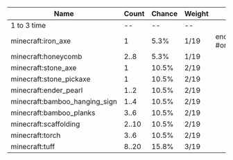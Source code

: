 | Name                          | Count | Chance | Weight | Comment                       |
| ----------------------------- | ----- | ------ | ------ | ----------------------------- |
| 1 to 3 time                   |    -- |     -- |     -- |                               |
| minecraft:iron_axe            |     1 |   5.3% |   1/19 | enchantments: #on_random_loot |
| minecraft:honeycomb           |  2..8 |   5.3% |   1/19 |                               |
| minecraft:stone_axe           |     1 |  10.5% |   2/19 |                               |
| minecraft:stone_pickaxe       |     1 |  10.5% |   2/19 |                               |
| minecraft:ender_pearl         |  1..2 |  10.5% |   2/19 |                               |
| minecraft:bamboo_hanging_sign |  1..4 |  10.5% |   2/19 |                               |
| minecraft:bamboo_planks       |  3..6 |  10.5% |   2/19 |                               |
| minecraft:scaffolding         | 2..10 |  10.5% |   2/19 |                               |
| minecraft:torch               |  3..6 |  10.5% |   2/19 |                               |
| minecraft:tuff                | 8..20 |  15.8% |   3/19 |                               |
